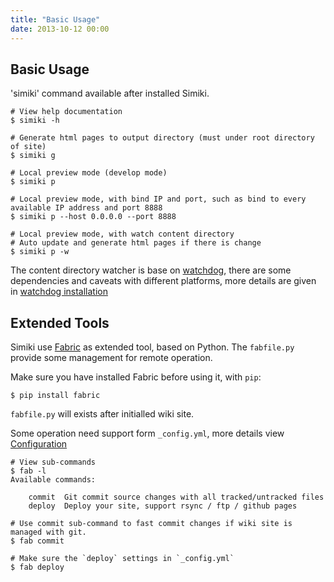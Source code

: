 ```yaml
---
title: "Basic Usage"
date: 2013-10-12 00:00
---
```


## Basic Usage ##

'simiki' command available after installed Simiki.

	# View help documentation
	$ simiki -h

	# Generate html pages to output directory (must under root directory of site)
	$ simiki g

	# Local preview mode (develop mode)
	$ simiki p
	
	# Local preview mode, with bind IP and port, such as bind to every available IP address and port 8888
	$ simiki p --host 0.0.0.0 --port 8888
	
	# Local preview mode, with watch content directory
	# Auto update and generate html pages if there is change
	$ simiki p -w

The content directory watcher is base on [watchdog](https://github.com/gorakhargosh/watchdog), there are some dependencies and caveats with different platforms, more details are given in [watchdog installation](https://pythonhosted.org/watchdog/installation.html)

## Extended Tools ##

Simiki use [Fabric](http://www.fabfile.org/) as extended tool, based on Python. The `fabfile.py` provide some management for remote operation.

Make sure you have installed Fabric before using it, with `pip`:

	$ pip install fabric

`fabfile.py` will exists after initialled wiki site.

Some operation need support form `_config.yml`, more details view [Configuration](/docs/deploy.html)

	# View sub-commands
	$ fab -l
	Available commands:

		commit  Git commit source changes with all tracked/untracked files
		deploy  Deploy your site, support rsync / ftp / github pages

	# Use commit sub-command to fast commit changes if wiki site is managed with git.
	$ fab commit

	# Make sure the `deploy` settings in `_config.yml`
	$ fab deploy
